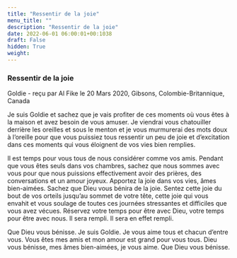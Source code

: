 ```yaml
---
title: "Ressentir de la joie"
menu_title: ""
description: "Ressentir de la joie"
date: 2022-06-01 06:00:01+00:1038
draft: False
hidden: True
weight:
---
```

### Ressentir de la joie

Goldie - reçu par Al Fike le 20 Mars 2020, Gibsons, Colombie-Britannique, Canada

Je suis Goldie et sachez que je vais profiter de ces moments où vous êtes à la maison et avez besoin de vous amuser. Je viendrai vous chatouiller derrière les oreilles et sous le menton et je vous murmurerai des mots doux à l’oreille pour que vous puissiez tous ressentir un peu de joie et d’excitation dans ces moments qui vous éloignent de vos vies bien remplies.

Il est temps pour vous tous de nous considérer comme vos amis. Pendant que vous êtes seuls dans vos chambres, sachez que nous sommes avec vous pour que nous puissions effectivement avoir des prières, des conversations et un amour joyeux. Apportez la joie dans vos vies, âmes bien-aimées. Sachez que Dieu vous bénira de la joie. Sentez cette joie du bout de vos orteils jusqu’au sommet de votre tête, cette joie qui vous envahit et vous soulage de toutes ces journées stressantes et difficiles que vous avez vécues. Réservez votre temps pour être avec Dieu, votre temps pour être avec nous. Il sera rempli. Il sera en effet rempli.

Que Dieu vous bénisse. Je suis Goldie. Je vous aime tous et chacun d’entre vous. Vous êtes mes amis et mon amour est grand pour vous tous. Dieu vous bénisse, mes âmes bien-aimées, je vous aime. Que Dieu vous bénisse.
